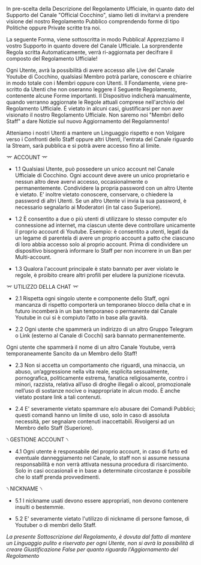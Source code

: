 In pre-scelta della Descrizione del Regolamento Ufficiale, in quanto dato del Supporto del Canale "Official Cocchino", siamo lieti di invitarvi a prendere visione del nostro Regolamento Pubblico comprendendo forme di tipo Politiche oppure Private scritte tra noi.

La seguente Forma, viene sottoscritta in modo Pubblica! Apprezziamo il vostro Supporto in quanto dovere del Canale Ufficiale. La sorprendente Regola scritta Automaticamente, verrà ri-aggiornata per decifrare il composto del Regolamento Ufficiale!

Ogni Utente, avrà la possibilità di avere accesso alle Live del Canale Youtube di Cocchino, qualsiasi Membro potrà parlare, conoscere e chiarire in modo totale con i Membri oppure con Utenti. Il Fondamente, viene pre-scritto da Utenti che non oseranno leggere il Seguente Regolamento, contenente alcune Forme importanti.
Il Dispositivo indicherà manualmente, quando verranno aggiornate le Regole attuali comprese nell'archivio del Regolamento Ufficiale. É vietato in alcuni casi, giustificarsi per non aver visionato il nostro Regolamento Ufficiale. Non saremo noi "Membri dello Staff" a dare Notizie sul nuovo Aggiornamento del Regolamnento!

Atteniamo i nostri Utenti a mantere un Linguaggio rispetto e non Volgare verso i Confronti dello Staff oppure altri Utenti, l'entrata del Canale riguardo la Stream, sarà pubblica e si potrà avere accesso fino al limite. 


⌤ ACCOUNT ⌤


- 1.1 Qualsiasi Utente, può possedere un unico account nel Canale Ufficiale di Cocchino. Ogni account deve avere un unico proprietario e nessun altro deve avervi accesso, occasionalmente o permanentemente. Condividere la propria password con un altro Utente è vietato. E’ inoltre vietato conoscere, conservare, o chiedere la password di altri Utenti. Se un altro Utente vi invia la sua password, è necessario segnalarlo ai Moderatori (in tal caso Superiore).



- 1.2 È consentito a due o più utenti di utilizzare lo stesso computer e/o connessione ad internet, ma ciascun utente deve controllare unicamente il proprio account di Youtube. Esempio: è consentito a utenti, legati da un legame di parentela di avere un proprio account a patto che ciascuno di loro abbia accesso solo al proprio account. Prima di condividere un dispositivo bisognerà informare lo Staff per non incorrere in un Ban per Multi-account.



- 1.3 Qualora l'account principale è stato bannato per aver violato le regole, è proibito creare altri profili per eludere la punizione ricevuta.


⌤ UTILIZZO DELLA CHAT ⌤


- 2.1 Rispetta ogni singolo utente e componente dello Staff, ogni mancanza di rispetto comporterà un temporaneo blocco della chat e in futuro incomberà in un ban temporaneo o permanente dal Canale Youtube in cui si è compiuto l’atto in base alla gravità.



- 2.2 Ogni utente che spammerà un indirizzo di un altro Gruppo Telegram o Link (esterno al Canale di Cocchi) sarà bannato permanentemente.

Ogni utente che spammerà il nome di un altro Canale Youtube, verrà temporaneamente Sancito da un Membro dello Staff!


- 2.3 Non si accetta un comportamento che riguardi, una minaccia, un abuso, un’aggressione nella vita reale, esplicita sessualmente, pornografica, politicamente estrema, fanatica religiosamente, contro i minori, razzista, relativa all’uso di droghe illegali o alcool, promozionale nell’uso di sostanze nocive o inappropriate in alcun modo. È anche vietato postare link a tali contenuti.



- 2.4 E' severamente vietato spammare e/o abusare dei Comandi Pubblici; questi comandi hanno un limite di uso, solo in caso di assoluta necessità, per segnalare contenuti inaccettabili. Rivolgersi ad un Membro dello Staff (Superiore).


৲ GESTIONE ACCOUNT ৲


- 4.1 Ogni utente è responsabile del proprio account, in caso di furto ed eventuale danneggiamento nel Canale, lo staff non si assume nessuna responsabilità e non verrà attivata nessuna procedura di risarcimento. Solo in casi occasionali e in base a determinate circostanze è possibile che lo staff prenda provvedimenti.


৲ NICKNAME ৲


- 5.1 I nickname usati devono essere appropriati, non devono contenere insulti o bestemmie.

- 5.2 E' severamente vietato l'utilizzo di nickname di persone famose, di Youtuber o di membri dello Staff.


*La presente Sottoscrizione del Regolamento, è dovuta dal fatto di mantere un Linguaggio pulito e riservato per ogni Utente, non si avrà la possibilità di creare Giustificazione False per quanto riguarda l'Aggiornamento del Regolamento*
